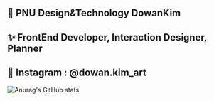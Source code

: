 ## 🔭 PNU Design&Technology DowanKim
## ✨ FrontEnd Developer, Interaction Designer, Planner
## 💬 Instagram : @dowan.kim_art
![Anurag's GitHub stats](https://github-readme-stats.vercel.app/api?dowankim1024=anuraghazra&show_icons=true&theme=radical)
<!--
**dowankim1024/dowankim1024** is a ✨ _special_ ✨ repository because its `README.md` (this file) appears on your GitHub profile.

Here are some ideas to get you started:

- 🔭 I’m currently working on ...
- 🌱 I’m currently learning ...
- 👯 I’m looking to collaborate on ...
- 🤔 I’m looking for help with ...
- 💬 Ask me about ...
- 📫 How to reach me: ...
- 😄 Pronouns: ...
- ⚡ Fun fact: ...
-->
